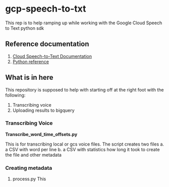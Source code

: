 # gcp-speech-to-txt

This rep is to help ramping up while working with the Google Cloud Speech to Text python sdk 

## Reference documentation

1. [Cloud Speech-to-Text Documentation](https://cloud.google.com/speech-to-text/docs/)
2. [Python reference](https://cloud.google.com/speech-to-text/docs/reference/libraries#client-libraries-install-python)

## What is in here

This repository is supposed to help with starting off at the right foot with the following:
1. Transcribing voice
2. Uploading results to bigquery

### Transcribing Voice
**Transcribe_word_time_offsets.py**

   This is for transcribing local or gcs voice files.
   The script creates two files
     a. a CSV with word per line 
     b. a CSV with statistics how long it took to create the file and other metadata 


### Creating metadata 
1. process.py
This   